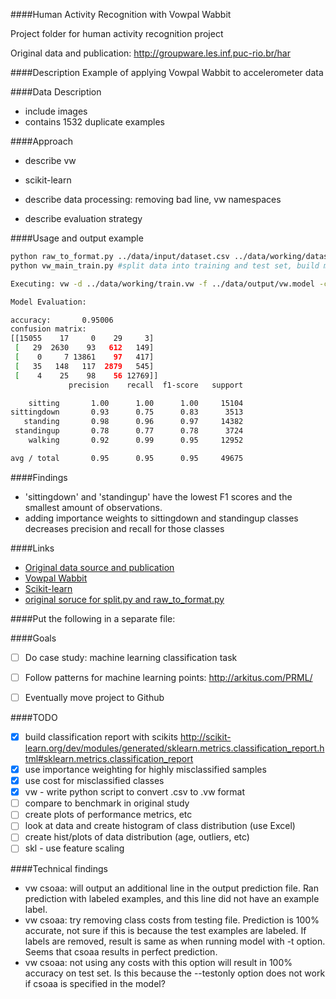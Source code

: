 ####Human Activity Recognition with Vowpal Wabbit

Project folder for human activity recognition project

Original data and publication: http://groupware.les.inf.puc-rio.br/har

####Description
Example of applying Vowpal Wabbit to accelerometer data

####Data Description

- include images
- contains 1532 duplicate examples


####Approach

- describe vw
- scikit-learn

- describe data processing: removing bad line, vw namespaces
- describe evaluation strategy

####Usage and output example
```bash
python raw_to_format.py ../data/input/dataset.csv ../data/working/dataset.vw vw #convert data to vw format
python vw_main_train.py #split data into training and test set, build model, evaluate on test set

Executing: vw -d ../data/working/train.vw -f ../data/output/vw.model -c -k --oaa 5 -l 0.05 --passes 40 --quiet

Model Evaluation:

accuracy:       0.95006
confusion matrix:
[[15055    17     0    29     3]
 [   29  2630    93   612   149]
 [    0     7 13861    97   417]
 [   35   148   117  2879   545]
 [    4    25    98    56 12769]]
             precision    recall  f1-score   support

    sitting       1.00      1.00      1.00     15104
sittingdown       0.93      0.75      0.83      3513
   standing       0.98      0.96      0.97     14382
 standingup       0.78      0.77      0.78      3724
    walking       0.92      0.99      0.95     12952

avg / total       0.95      0.95      0.95     49675

```

####Findings
- 'sittingdown' and 'standingup' have the lowest F1 scores and the smallest amount of observations.
- adding importance weights to sittingdown and standingup classes decreases precision and recall for those classes


####Links
- [Original data source and publication](http://groupware.les.inf.puc-rio.br/har)
- [Vowpal Wabbit](https://github.com/JohnLangford/vowpal_wabbit/wiki)
- [Scikit-learn](http://scikit-learn.org/stable/)
- [original soruce for split.py and raw_to_format.py](https://github.com/zygmuntz/phraug)



####Put the following in a separate file:

####Goals
- [ ] Do case study: machine learning classification task
- [ ] Follow patterns for machine learning points: http://arkitus.com/PRML/
- [ ] Eventually move project to Github 


####TODO
- [x] build classification report with scikits http://scikit-learn.org/dev/modules/generated/sklearn.metrics.classification_report.html#sklearn.metrics.classification_report
- [x] use importance weighting for highly misclassified samples
- [x] use cost for misclassified classes
- [x] vw - write python script to convert .csv to .vw format
- [ ] compare to benchmark in original study
- [ ] create plots of performance metrics, etc 
- [ ] look at data and create histogram of class distribution (use Excel)
- [ ] create hist/plots of data distribution (age, outliers, etc)
- [ ] skl - use feature scaling

####Technical findings
- vw csoaa: will output an additional line in the output prediction file. Ran prediction with labeled examples, and this line did not have an example label.
- vw csoaa: try removing class costs from testing file. Prediction is 100% accurate, not sure if this is because the test examples are labeled. If labels are removed, result is same as when running model with -t option. Seems that csoaa results in perfect prediction.
- vw csoaa: not using any costs with this option will result in 100% accuracy on test set. Is this because the --testonly option does not work if csoaa is specified in the model?